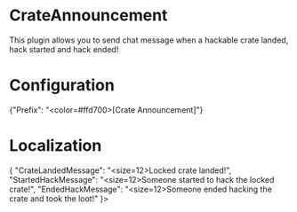 # CrateAnnouncement


This plugin allows you to send chat message when a hackable crate landed, hack started and hack ended!


# Configuration

{"Prefix": "<color=#ffd700>[Crate Announcement]</color>"}

# Localization
>
{
  "CrateLandedMessage": "<size=12>Locked crate landed!</size>",
  "StartedHackMessage": "<size=12>Someone started to hack the locked crate!</size12>",
  "EndedHackMessage": "<size=12>Someone ended hacking the crate and took the loot!"
}>
